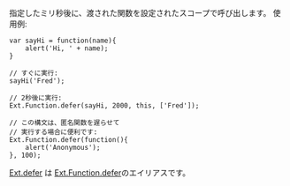 指定したミリ秒後に、渡された関数を設定されたスコープで呼び出します。 使用例:

    var sayHi = function(name){
        alert('Hi, ' + name);
    }

    // すぐに実行:
    sayHi('Fred');

    // 2秒後に実行:
    Ext.Function.defer(sayHi, 2000, this, ['Fred']);

    // この構文は、匿名関数を遅らせて
    // 実行する場合に便利です:
    Ext.Function.defer(function(){
        alert('Anonymous');
    }, 100);

<a href="#/api/Ext-method-defer" rel="Ext-method-defer" class="docClass" id="ext-gen1356">Ext.defer</a> は <a href="#/api/Ext.Function-method-defer" rel="Ext.Function-method-defer" class="docClass" id="ext-gen1357">Ext.Function.defer</a>のエイリアスです。
